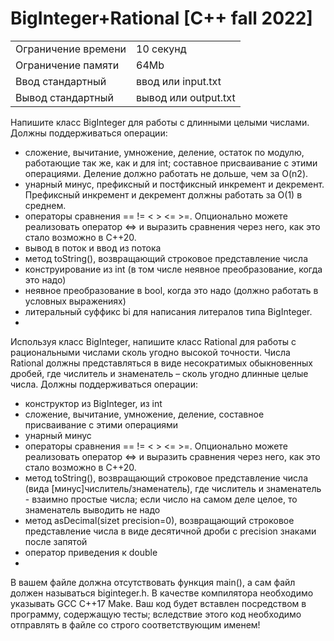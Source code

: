 # BigInteger+Rational [C++ fall 2022]


|   |   |
|---|---|
| Ограничение времени |	10 секунд |
| Ограничение памяти |	64Mb |
| Ввод	стандартный | ввод или input.txt |
| Вывод	стандартный | вывод или output.txt |

Напишите класс BigInteger для работы с длинными целыми числами. Должны поддерживаться операции:

* сложение, вычитание, умножение, деление, остаток по модулю, работающие так же, как и для int; составное присваивание с этими операциями. Деление должно работать не дольше, чем за O(n2).
* унарный минус, префиксный и постфиксный инкремент и декремент. Префиксный инкремент и декремент должны работать за O(1) в среднем.
* операторы сравнения == != < > <= >=. Опционально можете реализовать оператор <=> и выразить сравнения через него, как это стало возможно в C++20.
* вывод в поток и ввод из потока
* метод toString(), возвращающий строковое представление числа
* конструирование из int (в том числе неявное преобразование, когда это надо)
* неявное преобразование в bool, когда это надо (должно работать в условных выражениях)
* литеральный суффикс bi для написания литералов типа BigInteger.
* 
Используя класс BigInteger, напишите класс Rational для работы с рациональными числами сколь угодно высокой точности. Числа Rational должны представляться в виде несократимых обыкновенных дробей, где числитель и знаменатель – сколь угодно длинные целые числа. Должны поддерживаться операции:

* конструктор из BigInteger, из int
* сложение, вычитание, умножение, деление, составное присваивание с этими операциями
* унарный минус
* операторы сравнения == != < > <= >=. Опционально можете реализовать оператор <=> и выразить сравнения через него, как это стало возможно в C++20.
* метод toString(), возвращающий строковое представление числа (вида [минус]числитель/знаменатель), где числитель и знаменатель - взаимно простые числа; если число на самом деле целое, то знаменатель выводить не надо
* метод asDecimal(sizet precision=0), возвращающий строковое представление числа в виде десятичной дроби с precision знаками после запятой
* оператор приведения к double
* 
В вашем файле должна отсутствовать функция main(), а сам файл должен называться biginteger.h. В качестве компилятора необходимо указывать GCC C++17 Make. Ваш код будет вставлен посредством  в программу, содержащую тесты; вследствие этого код необходимо отправлять в файле со строго соответствующим именем!
